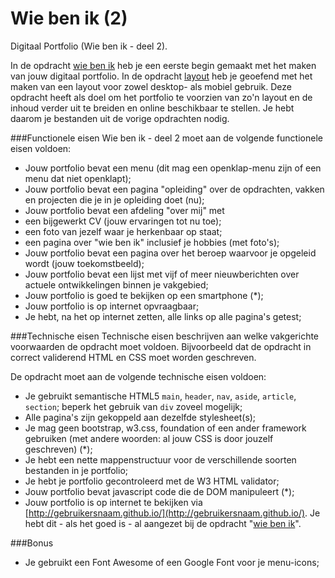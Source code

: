 # Wie ben ik (2)
Digitaal Portfolio (Wie ben ik - deel 2).

In de opdracht [wie ben ik](https://github.com/davinci-ao/wie-ben-ik) heb je een eerste begin gemaakt met het maken van jouw digitaal portfolio. In de opdracht [layout](https://github.com/davinci-ao/layout) heb je geoefend met het maken van een layout voor zowel desktop- als mobiel gebruik. Deze opdracht heeft als doel om het portfolio te voorzien van zo'n layout en de inhoud verder uit te breiden en online beschikbaar te stellen. Je hebt daarom je bestanden uit de vorige opdrachten nodig. 

###Functionele eisen
Wie ben ik - deel 2 moet aan de volgende functionele eisen voldoen:
* Jouw portfolio bevat een menu (dit mag een openklap-menu zijn of een menu dat niet openklapt);
* Jouw portfolio bevat een pagina "opleiding" over de opdrachten, vakken en projecten die je in je opleiding doet (nu);
* Jouw portfolio bevat een afdeling "over mij" met 
 * een bijgewerkt CV (jouw ervaringen tot nu toe);
 * een foto van jezelf waar je herkenbaar op staat;
 * een pagina over "wie ben ik" inclusief je hobbies (met foto's);
* Jouw portfolio bevat een pagina over het beroep waarvoor je opgeleid wordt (jouw toekomstbeeld);
* Jouw portfolio bevat een lijst met vijf of meer nieuwberichten over actuele ontwikkelingen binnen je vakgebied;
* Jouw portfolio is goed te bekijken op een smartphone (*);
* Jouw portfolio is op internet opvraagbaar;
* Je hebt, na het op internet zetten, alle links op alle pagina's getest;

###Technische eisen
Technische eisen beschrijven aan welke vakgerichte voorwaarden de opdracht moet voldoen. Bijvoorbeeld dat de opdracht in correct validerend HTML en CSS moet worden geschreven. 

De opdracht moet aan de volgende technische eisen voldoen:
* Je gebruikt semantische HTML5 `main`, `header`, `nav`, `aside`, `article`, `section`; beperk het gebruik van `div` zoveel mogelijk;
* Alle pagina's zijn gekoppeld aan dezelfde stylesheet(s);
* Je mag geen bootstrap, w3.css, foundation of een ander framework gebruiken (met andere woorden: al jouw CSS is door jouzelf geschreven) (*);
* Je hebt een nette mappenstructuur voor de verschillende soorten bestanden in je portfolio;
* Je hebt je portfolio gecontroleerd met de W3 HTML validator;
* Jouw portfolio bevat javascript code die de DOM manipuleert (*);
* Jouw portfolio is op internet te bekijken via [http://gebruikersnaam.github.io/](http://gebruikersnaam.github.io/). Je hebt dit - als het goed is - al aangezet bij de opdracht "[wie ben ik](https://github.com/davinci-ao/wie-ben-ik)".

###Bonus
* Je gebruikt een Font Awesome of een Google Font voor je menu-icons;
